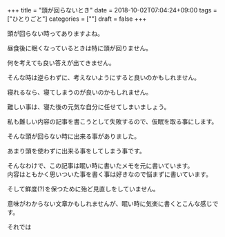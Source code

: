 +++
title = "頭が回らないとき"
date = 2018-10-02T07:04:24+09:00
tags = ["ひとりごと"]
categories = [""]
draft = false
+++

頭が回らない時ってありますよね。

昼食後に眠くなっているときは特に頭が回りません。

何を考えても良い答えが出てきません。

そんな時は逆らわずに、考えないようにすると良いのかもしれません。

寝れるなら、寝てしまうのが良いのかもしれません。

難しい事は、寝た後の元気な自分に任せてしまいましょう。

私も難しい内容の記事を書こうとして失敗するので、仮眠を取る事にします。

そんな頭が回らない時に出来る事がありました。

あまり頭を使わずに出来る事をしてしまう事です。

そんなわけで、この記事は眠い時に書いたメモを元に書いています。  
内容はともかく思いついた事を書く事は好きなので悩まずに書いています。

そして鮮度(?)を保つために殆ど見直しをしていません。

意味がわからない文章かもしれませんが、眠い時に気楽に書くとこんな感じです。

それでは
